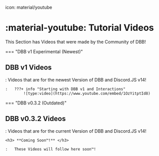 icon: material/youtube

# :material-youtube: Tutorial Videos

This Section has Videos that were made by the Community of DBB!

=== "DBB v1 Experimental (Newest)"
    <h2> DBB v1 Videos </h2>
    :   Videos that are for the newest Version of DBB and Discord.JS v14!
    
    :   ???+ info "Starting with DBB v1 and Interactions"
            ![type:video](https://www.youtube.com/embed/1OzYitptId8)

=== "DBB v0.3.2 (Outdated)"
    <h2> DBB v0.3.2 Videos </h2>
    :   Videos that are for the current Version of DBB and Discord.JS v14!

    <h3> **Coming Soon™!** </h3>

    :   These Videos will follow here soon™!


